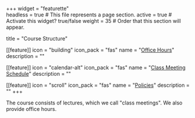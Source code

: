 +++
widget = "featurette"  
headless = true  # This file represents a page section.
active = true  # Activate this widget? true/false
weight = 35  # Order that this section will appear.

title = "Course Structure"

[[feature]]
  icon = "building"
  icon_pack = "fas"
  name = "[Office Hours](/officehours)"
  description = ""
  
[[feature]]
  icon = "calendar-alt"
  icon_pack = "fas"
  name = "[Class Meeting Schedule](/course_schedule)"
  description = ""  

[[feature]]
  icon = "scroll"
  icon_pack = "fas"
  name = "[Policies](/policies)"
  description = ""
+++

The course consists of lectures, which we call "class meetings". We also provide office hours.